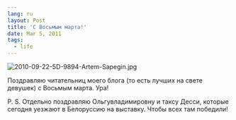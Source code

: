 ```yaml
---
lang: ru
layout: Post
title: 'С Восьмым марта!'
date: Mar 5, 2011
tags:
  - life
---
```


![2010-09-22-5D-9894-Artem-Sapegin.jpg](photo://349)

Поздравляю читательниц моего блога (то есть лучших на свете девушек) с Восьмым марта. Ура!

P. S. Отдельно поздравляю Ольгувладимировну и таксу Десси, которые сегодня уезжают в Белоруссию на выставку. Чтобы всех там победили!
